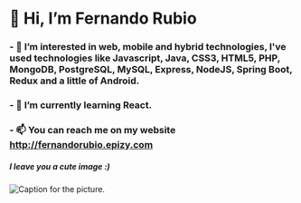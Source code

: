# 👋 Hi, I’m Fernando Rubio
### - 👀 I’m interested in web, mobile and hybrid technologies,  I've used technologies like Javascript, Java, CSS3, HTML5, PHP, MongoDB, PostgreSQL, MySQL, Express, NodeJS, Spring Boot, Redux and a little of Android.
### - 🌱 I’m currently learning React.

### - 📫 You can reach me on my website http://fernandorubio.epizy.com

##### I leave you a cute image :)
![Caption for the picture.](https://cdn.dribbble.com/users/43762/screenshots/1438974/ng-colab-space_night.gif)
<!---
FernandoRub13/FernandoRub13 is a ✨ special ✨ repository because its `README.md` (this file) appears on your GitHub profile.
You can click the Preview link to take a look at your changes.
--->
